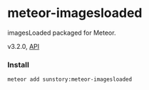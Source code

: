 # meteor-imagesloaded
imagesLoaded packaged for Meteor.

v3.2.0, [API](https://github.com/desandro/imagesloaded)

### Install

`meteor add sunstory:meteor-imagesloaded`

